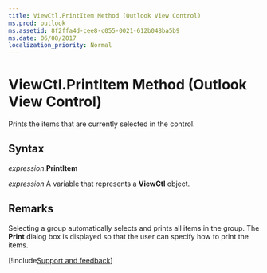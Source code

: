 ```yaml
---
title: ViewCtl.PrintItem Method (Outlook View Control)
ms.prod: outlook
ms.assetid: 8f2ffa4d-cee8-c055-0021-612b048ba5b9
ms.date: 06/08/2017
localization_priority: Normal
---
```



# ViewCtl.PrintItem Method (Outlook View Control)

Prints the items that are currently selected in the control. 


## Syntax

_expression_.**PrintItem**

_expression_ A variable that represents a **ViewCtl** object.


## Remarks

Selecting a group automatically selects and prints all items in the group. The  **Print** dialog box is displayed so that the user can specify how to print the items.

[!include[Support and feedback](~/includes/feedback-boilerplate.md)]